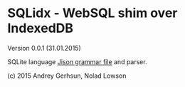 # SQLidx - WebSQL shim over IndexedDB

Version 0.0.1 (31.01.2015)

SQLite language [Jison grammar file](https://github.com/agershun/sqlidx/blob/master/src/sqlidxparser.jison) and parser.



(c) 2015 Andrey Gerhsun, Nolad Lowson
